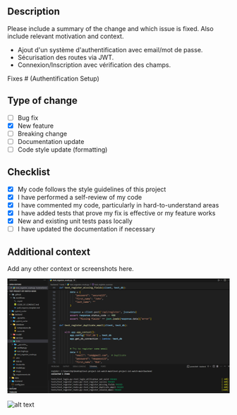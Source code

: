 ## Description

Please include a summary of the change and which issue is fixed. Also include relevant motivation and context.

- Ajout d'un système d'authentification avec email/mot de passe.  
- Sécurisation des routes via JWT.  
- Connexion/Inscription avec vérification des champs. 

Fixes # (Authentification Setup)

## Type of change

- [ ] Bug fix
- [X] New feature
- [ ] Breaking change
- [ ] Documentation update
- [ ] Code style update (formatting)

## Checklist

- [X] My code follows the style guidelines of this project
- [X] I have performed a self-review of my code
- [X] I have commented my code, particularly in hard-to-understand areas
- [X] I have added tests that prove my fix is effective or my feature works
- [X] New and existing unit tests pass locally
- [ ] I have updated the documentation if necessary

## Additional context

Add any other context or screenshots here.

![alt text](all_passed_test.png)

![alt text](user_login_with_token.png)